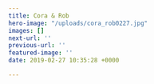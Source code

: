 ```yaml
---
title: Cora & Rob
hero-image: "/uploads/cora_rob0227.jpg"
images: []
next-url: ''
previous-url: ''
featured-image: ''
date: 2019-02-27 10:35:28 +0000

---
```

